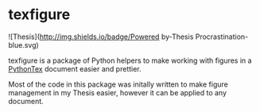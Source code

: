 # texfigure

![Thesis](http://img.shields.io/badge/Powered by-Thesis
Procrastination-blue.svg)

texfigure is a package of Python helpers to make working with
figures in a [PythonTex](https://github.com/gpoore/pythontex)
document easier and prettier.

Most of the code in this package was initally written to make figure
management in my Thesis easier, however it can be applied to any
document.
